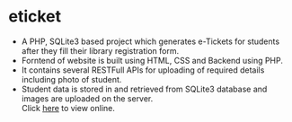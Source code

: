 # eticket
<ul>
  <li>A PHP, SQLite3 based project which generates e-Tickets for students after they fill their library registration form.</li>
  <li>Forntend of website is built using HTML, CSS and Backend using PHP.</li>
  <li>It contains several RESTFull APIs for uploading of required details including photo of student.</li>
  <li>Student data is stored in and retrieved from SQLite3 database and images are uploaded on the server.</li>
  Click <a href="https://myeticket.herokuapp.com"><u>here</u></a> to view online.
</ul>
